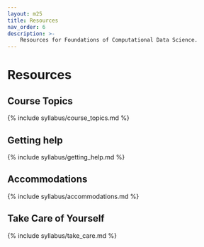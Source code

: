 ```yaml
---
layout: m25
title: Resources
nav_order: 6
description: >-
    Resources for Foundations of Computational Data Science.
---
```


# Resources

## Course Topics

{% include syllabus/course_topics.md %}

## Getting help

{% include syllabus/getting_help.md %}

## Accommodations

{% include syllabus/accommodations.md %}

## Take Care of Yourself

{% include syllabus/take_care.md %}

